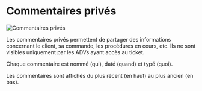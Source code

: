 # Commentaires privés

![Commentaires privés](assets/commentaire_prive/bloc.png)

Les commentaires privés permettent de partager des informations concernant le client, sa commande, les procédures en cours, etc. Ils ne sont visibles uniquement par les ADVs ayant accès au ticket.

Chaque commentaire est nommé (qui), daté (quand) et typé (quoi).

Les commentaires sont affichés du plus récent (en haut) au plus ancien (en bas).

